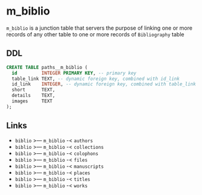# m_biblio

`m_biblio` is a junction table that servers the purpose of linking one or more records
of any other table to one or more records of `Bibliography` table

## DDL

```sql
CREATE TABLE paths__m_biblio (
  id         INTEGER PRIMARY KEY, -- primary key
  table_link TEXT, -- dynamic foreign key, combined with id_link
  id_link    INTEGER, -- dynamic foreign key, combined with table_link
  short      TEXT,
  details    TEXT,
  images     TEXT
);
```

## Links
- `biblio` >— `m_biblio` -<  `authors`
- `biblio` >— `m_biblio` -<  `collections`
- `biblio` >— `m_biblio` -<  `colophons`
- `biblio` >— `m_biblio` -<  `files`
- `biblio` >— `m_biblio` -<  `manuscripts`
- `biblio` >— `m_biblio` -<  `places`
- `biblio` >— `m_biblio` -<  `titles`
- `biblio` >— `m_biblio` -<  `works`
